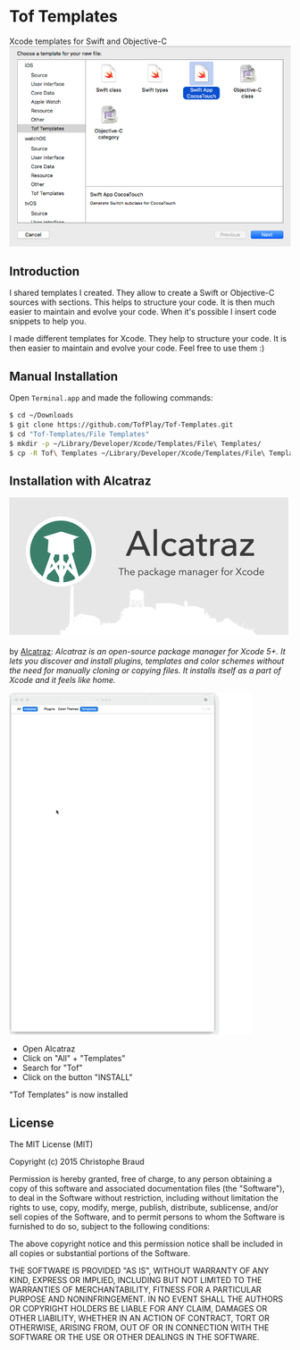 # Tof Templates
Xcode templates for Swift and Objective-C
![](https://raw.githubusercontent.com/TofPlay/Tof-Templates/master/Images/Tof-Templates.png)

## Introduction

I shared templates I created. They allow to create a Swift or Objective-C sources with sections. This helps to structure your code. It is then much easier to maintain and evolve your code. When it's possible I insert code snippets to help you.

I made different templates for Xcode. They help to structure your code. It is then easier to maintain and evolve your code.
Feel free to use them :)﻿

## Manual Installation 
Open `Terminal.app` and made the following commands:
```bash
$ cd ~/Downloads
$ git clone https://github.com/TofPlay/Tof-Templates.git
$ cd "Tof-Templates/File Templates"
$ mkdir -p ~/Library/Developer/Xcode/Templates/File\ Templates/
$ cp -R Tof\ Templates ~/Library/Developer/Xcode/Templates/File\ Templates/
``` 

## Installation with Alcatraz

[![](https://raw.githubusercontent.com/TofPlay/Tof-Templates/master/Images/Xcode-Alcatraz.png)](http://alcatraz.io/)

by [Alcatraz](http://alcatraz.io/):
*Alcatraz is an open-source package manager for Xcode 5+. It lets you discover and install plugins, templates and color schemes without the need for manually cloning or copying files. It installs itself as a part of Xcode and it feels like home.*

![](https://raw.githubusercontent.com/TofPlay/Tof-Templates/master/Images/TofTemplate-Alcatraz.gif)

* Open Alcatraz
* Click on "All" + "Templates"
* Search for "Tof"
* Click on the button "INSTALL"

"Tof Templates" is now installed 

## License
The MIT License (MIT)

Copyright (c) 2015 Christophe Braud

Permission is hereby granted, free of charge, to any person obtaining a copy
of this software and associated documentation files (the "Software"), to deal
in the Software without restriction, including without limitation the rights
to use, copy, modify, merge, publish, distribute, sublicense, and/or sell
copies of the Software, and to permit persons to whom the Software is
furnished to do so, subject to the following conditions:

The above copyright notice and this permission notice shall be included in all
copies or substantial portions of the Software.

THE SOFTWARE IS PROVIDED "AS IS", WITHOUT WARRANTY OF ANY KIND, EXPRESS OR
IMPLIED, INCLUDING BUT NOT LIMITED TO THE WARRANTIES OF MERCHANTABILITY,
FITNESS FOR A PARTICULAR PURPOSE AND NONINFRINGEMENT. IN NO EVENT SHALL THE
AUTHORS OR COPYRIGHT HOLDERS BE LIABLE FOR ANY CLAIM, DAMAGES OR OTHER
LIABILITY, WHETHER IN AN ACTION OF CONTRACT, TORT OR OTHERWISE, ARISING FROM,
OUT OF OR IN CONNECTION WITH THE SOFTWARE OR THE USE OR OTHER DEALINGS IN THE
SOFTWARE.

